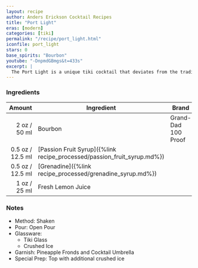 ```yaml
---
layout: recipe
author: Anders Erickson Cocktail Recipes
title: "Port Light"
eras: [modern]
categories: [tiki]
permalink: "/recipe/port_light.html"
iconfile: port_light
stars: 0
base_spirits: "Bourbon"
youtube: "-DnpmdGBmgs&t=433s"
excerpt: |
  The Port Light is a unique tiki cocktail that deviates from the traditional rum base by using bourbon instead. It was created by Sandro Conti for the Kahiki restaurant in Columbus, Ohio, in the early 1960s.
---
```


### Ingredients

| Amount | Ingredient                                                    | Brand               |
| -----: | ------------------------------------------------------------- | ------------------- |
|   2 oz / 50 ml | Bourbon                                                       | Grand-Dad 100 Proof |
| 0.5 oz / 12.5 ml | [Passion Fruit Syrup]({%link recipe_processed/passion_fruit_syrup.md%}) |                     |
| 0.5 oz / 12.5 ml | [Grenadine]({%link recipe_processed/grenadine_syrup.md%})               |                     |
|   1 oz / 25 ml | Fresh Lemon Juice                                             |                     |

### Notes

- Method: Shaken
- Pour: Open Pour
- Glassware:
  - Tiki Glass
  - Crushed Ice
- Garnish: Pineapple Fronds and Cocktail Umbrella
- Special Prep: Top with additional crushed ice
